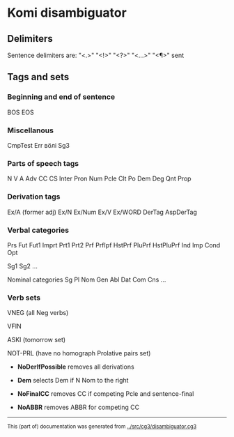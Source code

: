 
# Komi disambiguator

## Delimiters 

Sentence delimiters are: "<.>" "<!>" "<?>" "<...>" "<¶>" sent


## Tags and sets 



### Beginning and end of sentence	
BOS
EOS

### Miscellanous

CmpTest
Err
вӧлі Sg3

### Parts of speech tags
N
V
A
Adv
CC
CS
Inter
Pron
Num
Pcle
Clt
Po
Dem
Deg
Qnt
Prop

### Derivation tags
Ex/A (former adj)
Ex/N
Ex/Num
Ex/V
Ex/WORD
DerTag
AspDerTag



### Verbal categories
Prs
Fut
Fut1
Imprt
Prt1
Prt2
Prf
PrfIpf
HstPrf
PluPrf
HstPluPrf
Ind
Imp
Cond
Opt

Sg1
Sg2
...



Nominal categories
Sg
Pl
Nom
Gen
Abl
Dat
Com 
Cns
...





















### Verb sets
VNEG (all Neg verbs)

VFIN


ASKI (tomorrow set)


NOT-PRL (have no homograph Prolative pairs set)








* **NoDerIfPossible** removes all derivations


* **Dem** selects Dem if N Nom to the right











* **NoFinalCC** removes CC if competing Pcle and sentence-final
* **NoABBR** removes ABBR for competing CC
























































































































* * *
<small>This (part of) documentation was generated from [../src/cg3/disambiguator.cg3](http://github.com/giellalt/lang-kpv/blob/main/../src/cg3/disambiguator.cg3)</small>